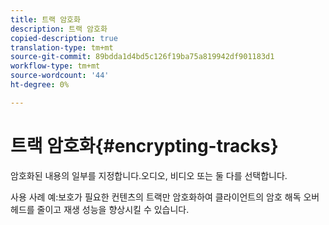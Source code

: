 ```yaml
---
title: 트랙 암호화
description: 트랙 암호화
copied-description: true
translation-type: tm+mt
source-git-commit: 89bdda1d4bd5c126f19ba75a819942df901183d1
workflow-type: tm+mt
source-wordcount: '44'
ht-degree: 0%

---
```



# 트랙 암호화{#encrypting-tracks}

암호화된 내용의 일부를 지정합니다.오디오, 비디오 또는 둘 다를 선택합니다.

사용 사례 예:보호가 필요한 컨텐츠의 트랙만 암호화하여 클라이언트의 암호 해독 오버헤드를 줄이고 재생 성능을 향상시킬 수 있습니다.
